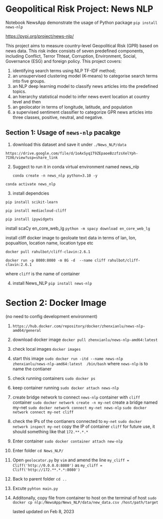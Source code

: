# Geopolitical Risk Project: News NLP

Notebook NewsApp demonstrate the usage of Python package `pip install news-nlp`

https://pypi.org/project/news-nlp/

This project aims to measure country-level Geopolitical Risk (GPR) based on news data. This risk index consists of seven predefined components, including Conflict, Terror Thteat, Corruption, Environment, Social, Governance (ESG) and foreign policy. This project covers:
1. identifying search terms using NLP TF-IDF method;
2. an unsupervised clustering model (K-means) to categorise search terms into five groups. 
3. an NLP deep learning model to classify news articles into the predefined topics. 
4. an hierarchy statistical model to infer news event location at country level and then 
5. an geolocator in terms of longitude, latitude, and population 
6. a supervised sentiment classifier to categorize GPR news articles into three classes, positive, neutral, and negative. 

## Section 1:   Usage of `news-nlp` pacakge

1. download this dataset and save it under `./News_NLP/data`

`https://drive.google.com/file/d/1oAxSyq1T9ZEpaoeBzzfzsXelYph-7IX6/view?usp=share_link`

2. Suggect to run it in conda virtual environment named news_nlp

   `conda create -n news_nlp python=3.10 -y`

`conda activate news_nlp`

3. install dependcies

`pip install scikit-learn`

`pip install mediacloud-cliff`

`pip install ipywidgets`

install scaCy en_core_web_lg
`python -m spacy download en_core_web_lg`

install cliff docker image to geoloate text data in terms of lan, lon, popualtion, location name, location type etc

   `docker pull rahulbot/cliff-clavin:2.6.1`

   `docker run -p 8080:8080 -m 8G -d  --name cliff rahulbot/cliff-clavin:2.6.1`

where `cliff` is the name of container

4. install News_NLP `pip install news-nlp`

# Section 2: Docker Image

(no need to config development environment)

1. `https://hub.docker.com/repository/docker/zhenxianlu/news-nlp-amd64/general`
2. download docker image `docker pull zhenxianlu/news-nlp-amd64:latest`
3. check local images `docker images`
4. start this image `sudo docker run -itd --name news-nlp zhenxianlu/news-nlp-amd64:latest  /bin/bash` where `news-nlp` is to name the contianer
5. check running containers `sudo docker ps`
6. keep container running `sudo docker attach news-nlp`
7. create bridge network to connect `news-nlp` container with `cliff` container
   `sudo docker network create -n my-net`  create a bridge named my-net
   `sudo docker network connect my-net news-nlp`
   `sudo docker network connect my-net cliff`
8. check the IPs of the contianers connected to `my-net`
   `sudo docker network inspect my-net`
   copy the IP of container `cliff` for future use, it should something like that `172.**.*.*`
9. Enter container `sudo docker container attach new-nlp`
10. Enter folder  `cd News_NLP/`
11. Open `geolocator.py` by `vim` and amend the line `my_cliff = Cliff('http://0.0.0.0:8080')` as `my_cliff = Cliff('http://172.**.*.*:8080')`
12. Back to parent folder `cd ..`
13. Excute `pyhton main.py`
14. Additonally, copy file from  container to host on the terminal of host
    `sudo docker cp nlp:/NewsApp/News_NLP/data/new_data.csv /host/path/target`

    lasted updated on Feb 8, 2023
